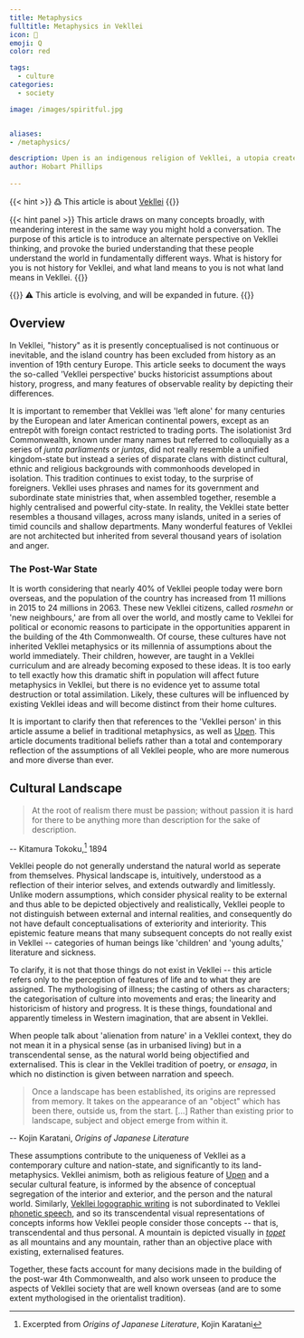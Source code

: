 ```yaml
---
title: Metaphysics
fulltitle: Metaphysics in Vekllei
icon: 🪬
emoji: Q
color: red

tags: 
  - culture
categories:
  - society

image: /images/spiritful.jpg


aliases:
- /metaphysics/

description: Upen is an indigenous religion of Vekllei, a utopia created by Hobart Phillips.
author: Hobart Phillips
 
---
```

{{< hint >}}
߷ This article is about [Vekllei](/utopia/vekllei)
{{</hint>}}

{{< hint panel >}}
This article draws on many concepts broadly, with meandering interest in the same way you might hold a conversation. The purpose of this article is to introduce an alternate perspective on Vekllei thinking, and provoke the buried understanding that these people understand the world in fundamentally different ways. What is history for you is not history for Vekllei, and what land means to you is not what land means in Vekllei.
{{</hint>}}

{{<hint>}}
<span class="smallicon" style="font-size: 14px;">⚠️</span> This article is evolving, and will be expanded in future.
{{</hint>}}

## Overview

In Vekllei, "history" as it is presently conceptualised is not continuous or inevitable, and the island country has been excluded from history as an invention of 19th century Europe. This article seeks to document the ways the so-called 'Vekllei perspective' bucks historicist assumptions about history, progress, and many features of observable reality by depicting their differences.

It is important to remember that Vekllei was 'left alone' for many centuries by the European and later American continental powers, except as an entrepôt with foreign contact restricted to trading ports. The isolationist 3rd Commonwealth, known under many names but referred to colloquially as a series of *junta parliaments* or *juntas*, did not really resemble a unified kingdom-state but instead a series of disparate clans with distinct cultural, ethnic and religious backgrounds with commonhoods developed in isolation. This tradition continues to exist today, to the surprise of foreigners. Vekllei uses phrases and names for its government and subordinate state ministries that, when assembled together, resemble a highly centralised and powerful city-state. In reality, the Vekllei state better resembles a thousand villages, across many islands, united in a series of timid councils and shallow departments. Many wonderful features of Vekllei are not architected but inherited from several thousand years of isolation and anger.

### The Post-War State

It is worth considering that nearly 40% of Vekllei people today were born overseas, and the population of the country has increased from 11 millions in 2015 to 24 millions in 2063. These new Vekllei citizens, called *rosmehn* or 'new neighbours,' are from all over the world, and mostly came to Vekllei for political or economic reasons to participate in the opportunities apparent in the building of the 4th Commonwealth. Of course, these cultures have not inherited Vekllei metaphysics or its millennia of assumptions about the world immediately. Their children, however, are taught in a Vekllei curriculum and are already becoming exposed to these ideas. It is too early to tell exactly how this dramatic shift in population will affect future metaphysics in Vekllei, but there is no evidence yet to assume total destruction or total assimilation. Likely, these cultures will be influenced by existing Vekllei ideas and will become distinct from their home cultures.

It is important to clarify then that references to the 'Vekllei person' in this article assume a belief in traditional metaphysics, as well as [Upen](/religion). This article documents traditional beliefs rather than a total and contemporary reflection of the assumptions of all Vekllei people, who are more numerous and more diverse than ever.

## Cultural Landscape

> At the root of realism there must be passion; without passion it is hard for there to be anything more than description for the sake of description.

-- Kitamura Tokoku,[^1] 1894

Vekllei people do not generally understand the natural world as seperate from themselves. Physical landscape is, intuitively, understood as a reflection of their interior selves, and extends outwardly and limitlessly. Unlike modern assumptions, which consider physical reality to be external and thus able to be depicted objectively and realistically, Vekllei people to not distinguish between external and internal realities, and consequently do not have default conceptualisations of exteriority and interiority. This epistemic feature means that many subsequent concepts do not really exist in Vekllei -- categories of human beings like 'children' and 'young adults,' literature and sickness. 

To clarify, it is not that those things do not exist in Vekllei -- this article refers only to the perception of features of life and to what they are assigned. The mythologising of illness; the casting of others as characters; the categorisation of culture into movements and eras; the linearity and historicism of history and progress. It is these things, foundational and apparently timeless in Western imagination, that are absent in Vekllei.

When people talk about 'alienation from nature' in a Vekllei context, they do not mean it in a physical sense (as in urbanised living) but in a transcendental sense, as the natural world being objectified and externalised. This is clear in the Vekllei tradition of poetry, or *ensaga*, in which no distinction is given between narration and speech.

> Once a landscape has been established, its origins are repressed from memory. It takes on the appearance of an "object" which has been there, outside us, from the start. [...] Rather than existing prior to landscape, subject and object emerge from within it.

-- Kojin Karatani, *Origins of Japanese Literature*

These assumptions contribute to the uniqueness of Vekllei as a contemporary culture and nation-state, and significantly to its land-metaphysics. Vekllei animism, both as religious feature of [Upen](/religion/) and a secular cultural feature, is informed by the absence of conceptual segregation of the interior and exterior, and the person and the natural world. Similarly, [Vekllei logographic writing](/utopia/culture/language/#topet) is not subordinated to Vekllei [phonetic speech](/utopia/culture/language/#spoken-vekllei), and so its transcendental visual representations of concepts informs how Vekllei people consider those concepts -- that is, transcendental and thus personal. A mountain is depicted visually in [*topet*](/utopia/culture/language/#topet) as all mountains and any mountain, rather than an objective place with existing, externalised features.

Together, these facts account for many decisions made in the building of the post-war 4th Commonwealth, and also work unseen to produce the aspects of Vekllei society that are well known overseas (and are to some extent mythologised in the orientalist tradition).

[^1]: Excerpted from *Origins of Japanese Literature*, Kojin Karatani